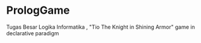 # PrologGame
Tugas Besar Logika Informatika , "Tio The Knight in Shining Armor" game in declarative paradigm
